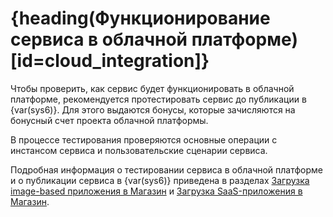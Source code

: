 # {heading(Функционирование сервиса в облачной платформе)[id=cloud_integration]}

Чтобы проверить, как сервис будет функционировать в облачной платформе, рекомендуется протестировать сервис до публикации в {var(sys6)}. Для этого выдаются бонусы, которые зачисляются на бонусный счет проекта облачной платформы.

В процессе тестирования проверяются основные операции с инстансом сервиса и пользовательские сценарии сервиса.

Подробная информация о тестировании сервиса в облачной платформе и о публикации сервиса в {var(sys6)} приведена в разделах [Загрузка image-based приложения в Магазин](../../../ibservice_add/ibservice_upload) и [Загрузка SaaS-приложения в Магазин](../../../saas_add/saas_upload).
